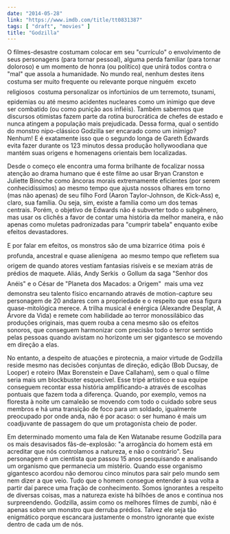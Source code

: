 ```yaml
---
date: "2014-05-28"
link: "https://www.imdb.com/title/tt0831387"
tags: [ "draft", "movies" ]
title: "Godzilla"
---
```

O filmes-desastre costumam colocar em seu "currículo" o envolvimento de seus personagens (para tornar pessoal), alguma perda familiar (para tornar doloroso) e um momento de honra (ou político) que unirá todos contra o "mal" que assola a humanidade. No mundo real, nenhum destes itens costuma ser muito frequente ou relevante porque ninguém  exceto religiosos  costuma personalizar os infortúnios de um terremoto, tsunami, epidemias ou até mesmo acidentes nucleares como um inimigo que deve ser combatido (ou como punição aos infiéis). Também sabermos que discursos otimistas fazem parte da rotina burocrática de chefes de estado e nunca atingem a população mais prejudicada. Dessa forma, qual o sentido do monstro nipo-clássico Godzilla ser encarado como um inimigo? Nenhum! E é exatamente isso que o segundo longa de Gareth Edwards evita fazer durante os 123 minutos dessa produção hollywoodiana que mantém suas origens e homenagens orientais bem localizadas.

Desde o começo ele encontra uma forma brilhante de focalizar nossa atenção ao drama humano que é este filme ao usar Bryan Cranston e Juliette Binoche como âncoras morais extremamente eficientes (por serem conhecidíssimos) ao mesmo tempo que ajusta nossos olhares em torno (mas não apenas) de seu filho Ford (Aaron Taylor-Johnson, de Kick-Ass) e, claro, sua família. Ou seja, sim, existe a família como um dos temas centrais. Porém, o objetivo de Edwards não é subverter todo o subgênero, mas usar os clichês a favor de contar uma história da melhor maneira, e não apenas como muletas padronizadas para "cumprir tabela" enquanto exibe efeitos devastadores.

E por falar em efeitos, os monstros são de uma bizarrice ótima  pois é profunda, ancestral e quase alienígena  ao mesmo tempo que refletem sua origem de quando atores vestiam fantasias risíveis e se mexiam atrás de prédios de maquete. Aliás, Andy Serkis  o Gollum da saga "Senhor dos Anéis" e o César de "Planeta dos Macados: a Origem"  mais uma vez demonstra seu talento físico encarnando através de motion-capture seu personagem de 20 andares com a propriedade e o respeito que essa figura quase-mitológica merece. A trilha musical é enérgica (Alexandre Desplat, A Árvore da Vida) e remete com habilidade ao terror monossilábico das produções originais, mas quem rouba a cena mesmo são os efeitos sonoros, que conseguem harmonizar com precisão todo o terror sentido pelas pessoas quando avistam no horizonte um ser gigantesco se movendo em direção a elas.

No entanto, a despeito de atuações e pirotecnia, a maior virtude de Godzilla reside mesmo nas decisões conjuntas de direção, edição (Bob Ducsay, de Looper) e roteiro (Max Borenstein e Dave Callaham), sem o qual o filme seria mais um blockbuster esquecível. Esse tripé artístico e sua equipe conseguem recontar essa história amplificando-a através de escolhas pontuais que fazem toda a diferença. Quando, por exemplo, vemos na floresta à noite um camaleão se movendo com todo o cuidado sobre seus membros e há uma transição de foco para um soldado, igualmente preocupado por onde anda, não é por acaso: o ser humano é mais um coadjuvante de passagem do que um protagonista cheio de poder.

Em determinado momento uma fala de Ken Watanabe resume Godzilla para os mais desavisados fãs-de-explosão: "a arrogância do homem está em acreditar que nós controlamos a natureza, e não o contrário". Seu personagem é um cientista que passou 15 anos pesquisando e analisando um organismo que permanecia um mistério. Quando esse organismo gigantesco acordou não demorou cinco minutos para sair pelo mundo sem nem dizer a que veio. Tudo que o homem consegue entender à sua volta a partir daí parece uma fração de conhecimento. Somos ignorantes a respeito de diversas coisas, mas a natureza existe há bilhões de anos e continua nos surpreendendo. Godzilla, assim como os melhores filmes de zumbi, não é apenas sobre um monstro que derruba prédios. Talvez ele seja tão enigmático porque escancara justamente o monstro ignorante que existe dentro de cada um de nós.
